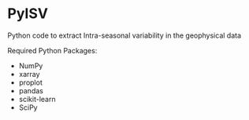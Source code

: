 # PyISV
Python code to extract Intra-seasonal variability in the geophysical data




Required Python Packages:

* NumPy
* xarray
* proplot
* pandas
* scikit-learn
* SciPy
